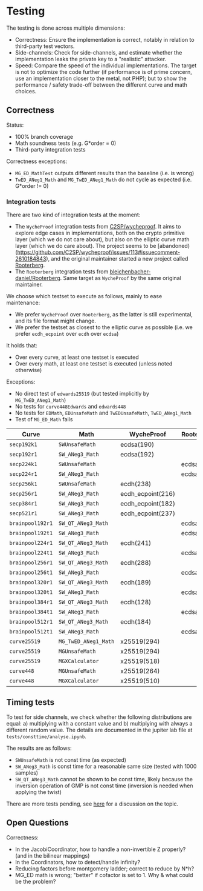 # Testing

The testing is done across multiple dimensions:
- Correctness: Ensure the implementation is correct, notably in relation to third-party test vectors.
- Side-channels: Check for side-channels, and estimate whether the implementation leaks the private key to a "realistic" attacker. 
- Speed: Compare the speed of the individual implementations. The target is not to optimize the code further (if performance is of prime concern, use an implementation closer to the metal, not PHP); but to show the performance / safety trade-off between the different curve and math choices.


## Correctness

Status:
- 100% branch coverage
- Math soundness tests (e.g. G*order = 0)
- Third-party integration tests

Correctness exceptions:
- `MG_ED_MathTest` outputs different results than the baseline (i.e. is wrong)
- `TwED_ANeg1_Math` and `MG_TwED_ANeg1_Math` do not cycle as expected (i.e. G*order != 0)

### Integration tests

There are two kind of integration tests at the moment:
- The `WycheProof` integration tests from [C2SP/wycheproof](https://github.com/C2SP/wycheproof). It aims to explore edge cases in implementations, both on the crypto primitive layer (which we do not care about), but also on the elliptic curve math layer (which we do care about). The project seems to be [abandoned)(https://github.com/C2SP/wycheproof/issues/113#issuecomment-2610184843), and the original maintainer started a new project called [Rooterberg](https://github.com/bleichenbacher-daniel/Rooterberg).
- The `Rooterberg` integration tests from [bleichenbacher-daniel/Rooterberg](https://github.com/bleichenbacher-daniel/Rooterberg). Same target as `WycheProof` by the same original maintainer.

We choose which testset to execute as follows, mainly to ease maintenance:
- We prefer `WycheProof` over `Rooterberg`, as the latter is still experimental, and its file format might change. 
- We prefer the testset as closest to the elliptic curve as possible (i.e. we prefer `ecdh_ecpoint` over `ecdh` over `ecdsa`)

It holds that:
- Over every curve, at least one testset is executed
- Over every math, at least one testset is executed (unless noted otherwise)

Exceptions:
- No direct test of `edwards25519` (but tested implicitly by `MG_TwED_ANeg1_Math`)
- No tests for `curve448Edwards` and `edwards448`
- No tests for `EDMath`, `EDUnsafeMath` and `TwEDUnsafeMath`, `TwED_ANeg1_Math` 
- Test of `MG_ED_Math` fails

| Curve            | Math                 | WycheProof        | Rooterberg |
|------------------|----------------------|-------------------|------------|
| `secp192k1`      | `SWUnsafeMath`       | ecdsa(190)        |            |
| `secp192r1`      | `SW_ANeg3_Math`      | ecdsa(192)        |            |
| `secp224k1`      | `SWUnsafeMath`       |                   | ecdsa(384) |
| `secp224r1`      | `SW_ANeg3_Math`      |                   | ecdsa(384) |
| `secp256k1`      | `SWUnsafeMath`       | ecdh(238)         |            |
| `secp256r1`      | `SW_ANeg3_Math`      | ecdh_ecpoint(216) |            |
| `secp384r1`      | `SW_ANeg3_Math`      | ecdh_ecpoint(182) |            |
| `secp521r1`      | `SW_ANeg3_Math`      | ecdh_ecpoint(237) |            |
| `brainpool192r1` | `SW_QT_ANeg3_Math`   |                   | ecdsa(375) |
| `brainpool192t1` | `SW_ANeg3_Math`      |                   | ecdsa(377) |
| `brainpool224r1` | `SW_QT_ANeg3_Math`   | ecdh(241)         |            |
| `brainpool224t1` | `SW_ANeg3_Math`      |                   | ecdsa(406) |
| `brainpool256r1` | `SW_QT_ANeg3_Math`   | ecdh(288)         |            |
| `brainpool256t1` | `SW_ANeg3_Math`      |                   | ecdsa(534) |
| `brainpool320r1` | `SW_QT_ANeg3_Math`   | ecdh(189)         |            |
| `brainpool320t1` | `SW_ANeg3_Math`      |                   | ecdsa(431) |
| `brainpool384r1` | `SW_QT_ANeg3_Math`   | ecdh(128)         |            |
| `brainpool384t1` | `SW_ANeg3_Math`      |                   | ecdsa(428) |
| `brainpool512r1` | `SW_QT_ANeg3_Math`   | ecdh(184)         |            |
| `brainpool512t1` | `SW_ANeg3_Math`      |                   | ecdsa(741) |
| `curve25519`     | `MG_TwED_ANeg1_Math` | x25519(294)       |            |
| `curve25519`     | `MGUnsafeMath`       | x25519(294)       |            |
| `curve25519`     | `MGXCalculator`      | x25519(518)       |            |
| `curve448`       | `MGUnsafeMath`       | x25519(264)       |            |
| `curve448`       | `MGXCalculator`      | x25519(510)       |            |


## Timing tests

To test for side channels, we check whether the following distributions are equal: a) multiplying with a constant value and b) multiplying with always a different random value. The details are documented in the jupiter lab file at `tests/consttime/analyse.ipynb`. 

The results are as follows:
- `SWUnsafeMath` is not const time (as expected)
- `SW_ANeg3_Math` is const time for a reasonable same size (tested with 1000 samples)
- `SW_QT_ANeg3_Math` cannot be shown to be const time, likely because the inversion operation of GMP is not const time (inversion is needed when applying the twist)

There are more tests pending, see [here](https://github.com/bleichenbacher-daniel/Rooterberg/issues/2) for a discussion on the topic.

## Open Questions

Correctness:
- In the JacobiCoordinator, how to handle a non-invertible Z properly? (and in the bilinear mappings)
- In the Coordinators, how to detect/handle infinity?
- Reducing factors before montgomery ladder; correct to reduce by N*h?
- MG_ED math is wrong; "better" if cofactor is set to 1. Why & what could be the problem?

